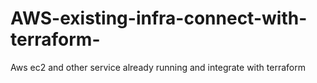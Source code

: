 # AWS-existing-infra-connect-with-terraform-
Aws ec2 and other service already running and integrate with terraform 
